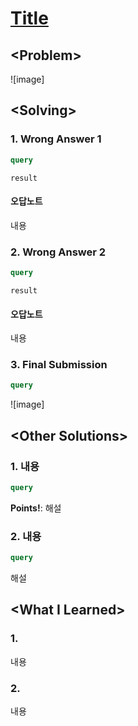 # [Title](link)

## \<Problem\>
![image]

## \<Solving\>

### 1. Wrong Answer 1
```sql
query
```
```
result
```

#### 오답노트
내용

### 2. Wrong Answer 2
```sql
query
```
```
result
```

#### 오답노트
내용
    
### 3. Final Submission
```sql
query
```
![image]

## \<Other Solutions\>

### 1. 내용
```sql
query
```
**Points!**: 해설  
   
   
### 2. 내용
```sql
query
```
해설 

## \<What I Learned\>  

### 1. 
내용
  
### 2.   
내용
